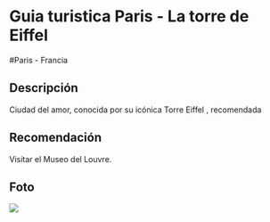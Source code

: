 # Guia turistica Paris - La torre de Eiffel
#Paris - Francia 


## Descripción

Ciudad del amor, conocida por su icónica Torre Eiffel , recomendada


## Recomendación

Visitar el Museo del Louvre.


## Foto

![](https://estoesfrancia.com/wp-content/uploads/2024/04/subir-torre-eiffel.jpg)


